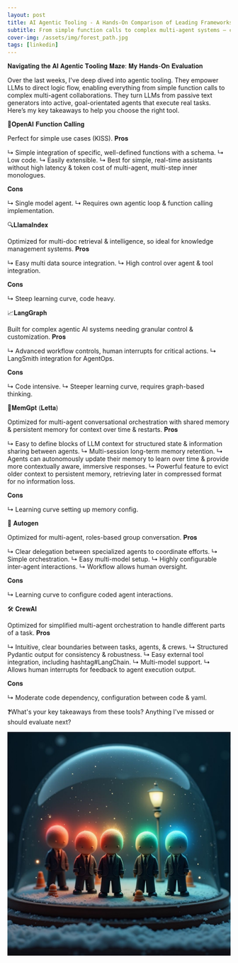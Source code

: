 ```yaml
---
layout: post
title: AI Agentic Tooling - A Hands-On Comparison of Leading Frameworks
subtitle: From simple function calls to complex multi-agent systems — choosing the right tool for your AI workflow
cover-img: /assets/img/forest_path.jpg
tags: [linkedin]
---
```

<!-- Original LinkedIn post: https://www.linkedin.com/posts/activity-7277424128813400064-cO0X -->

𝐍𝐚𝐯𝐢𝐠𝐚𝐭𝐢𝐧𝐠 𝐭𝐡𝐞 𝐀𝐈 𝐀𝐠𝐞𝐧𝐭𝐢𝐜 𝐓𝐨𝐨𝐥𝐢𝐧𝐠 𝐌𝐚𝐳𝐞: 𝐌𝐲 𝐇𝐚𝐧𝐝𝐬-𝐎𝐧 𝐄𝐯𝐚𝐥𝐮𝐚𝐭𝐢𝐨𝐧

Over the last weeks, I've deep dived into agentic tooling. They empower LLMs to direct logic flow, enabling everything from simple function calls to complex multi-agent collaborations. They turn LLMs from passive text generators into active, goal-orientated agents that execute real tasks. Here’s my key takeaways to help you choose the right tool.

🔧𝐎𝐩𝐞𝐧𝐀𝐈 𝐅𝐮𝐧𝐜𝐭𝐢𝐨𝐧 𝐂𝐚𝐥𝐥𝐢𝐧𝐠

Perfect for simple use cases (KISS).
𝐏𝐫𝐨𝐬

↳ Simple integration of specific, well-defined functions with a schema.
↳ Low code.
↳ Easily extensible.
↳ Best for simple, real-time assistants without high latency & token cost of multi-agent, multi-step inner monologues.

𝐂𝐨𝐧𝐬

↳ Single model agent.
↳ Requires own agentic loop & function calling implementation.

🔍𝐋𝐥𝐚𝐦𝐚𝐈𝐧𝐝𝐞𝐱

Optimized for multi-doc retrieval & intelligence, so ideal for knowledge management systems.
𝐏𝐫𝐨𝐬

↳ Easy multi data source integration.
↳ High control over agent & tool integration.

𝐂𝐨𝐧𝐬

↳ Steep learning curve, code heavy.

📈𝐋𝐚𝐧𝐠𝐆𝐫𝐚𝐩𝐡

Built for complex agentic AI systems needing granular control & customization.
𝐏𝐫𝐨𝐬

↳ Advanced workflow controls, human interrupts for critical actions.
↳ LangSmith integration for AgentOps.

𝐂𝐨𝐧𝐬

↳ Code intensive.
↳ Steeper learning curve, requires graph-based thinking.

🧠𝐌𝐞𝐦𝐆𝐩𝐭 (𝐋𝐞𝐭𝐭𝐚)

Optimized for multi-agent conversational orchestration with shared memory & persistent memory for context over time & restarts.
𝐏𝐫𝐨𝐬

↳ Easy to define blocks of LLM context for structured state & information sharing between agents.
↳ Multi-session long-term memory retention.
↳ Agents can autonomously update their memory to learn over time & provide more contextually aware, immersive responses.
↳ Powerful feature to evict older context to persistent memory, retrieving later in compressed format for no information loss.

𝐂𝐨𝐧𝐬

↳ Learning curve setting up memory config.

🤖 𝐀𝐮𝐭𝐨𝐠𝐞𝐧

Optimized for multi-agent, roles-based group conversation.
𝐏𝐫𝐨𝐬

↳ Clear delegation between specialized agents to coordinate efforts.
↳ Simple orchestration.
↳ Easy multi-model setup.
↳ Highly configurable inter-agent interactions.
↳ Workflow allows human oversight.

𝐂𝐨𝐧𝐬

↳ Learning curve to configure coded agent interactions. 

🛠️ 𝐂𝐫𝐞𝐰𝐀𝐈

Optimized for simplified multi-agent orchestration to handle different parts of a task.
𝐏𝐫𝐨𝐬

↳ Intuitive, clear boundaries between tasks, agents, & crews.
↳ Structured Pydantic output for consistency & robustness.
↳ Easy external tool integration, including hashtag#LangChain.
↳ Multi-model support.
↳ Allows human interrupts for feedback to agent execution output.

𝐂𝐨𝐧𝐬

↳ Moderate code dependency, configuration between code & yaml.

❓What's your key takeaways from these tools? Anything I've missed or should evaluate next?

![](../assets/img/agentic-frameworks.jpg)